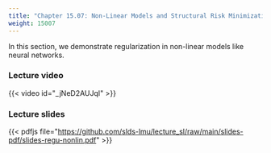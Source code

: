 ```yaml
---
title: "Chapter 15.07: Non-Linear Models and Structural Risk Minimization"
weight: 15007
---
```

In this section, we demonstrate regularization in non-linear models like neural networks.

<!--more-->

### Lecture video

{{< video id="_jNeD2AUJqI" >}}

### Lecture slides

{{< pdfjs file="https://github.com/slds-lmu/lecture_sl/raw/main/slides-pdf/slides-regu-nonlin.pdf" >}}
